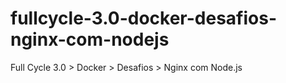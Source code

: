 # fullcycle-3.0-docker-desafios-nginx-com-nodejs
Full Cycle 3.0 > Docker > Desafios > Nginx com Node.js
